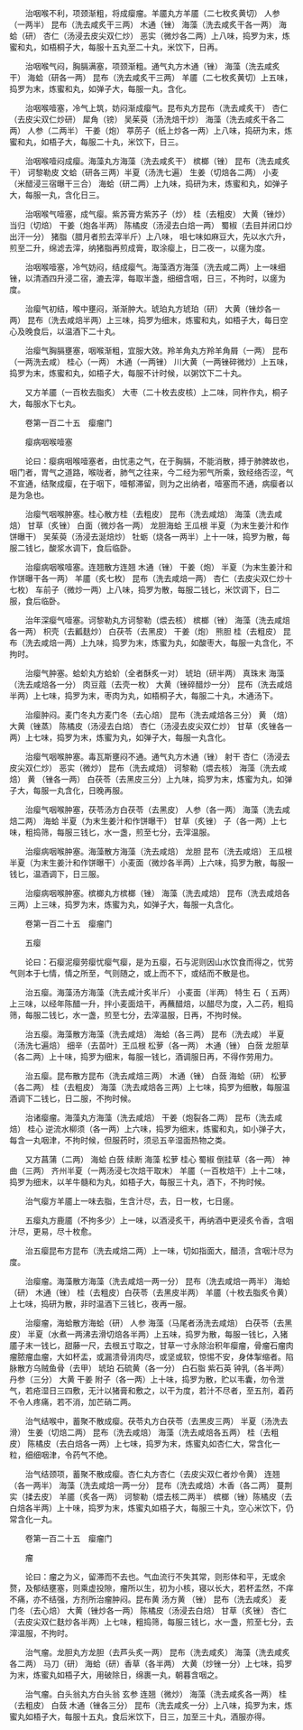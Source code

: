 <!-- { "loadSidebar": true } -->
　　治咽喉不利，项颈渐粗，将成瘿瘤。羊靥丸方羊靥（二七枚炙黄切） 人参（一两半） 昆布（洗去咸炙干三两） 木通（锉） 海藻（洗去咸炙干各一两） 海蛤（研） 杏仁（汤浸去皮尖双仁炒） 恶实（微炒各二两）上八味，捣罗为末，炼蜜和丸，如梧桐子大，每服十五丸至二十丸，米饮下，日再。

　　治咽喉气闷，胸膈满塞，项颈渐粗。通气丸方木通（锉） 海藻（洗去咸炙干） 海蛤（研各一两） 昆布（洗去咸炙干三两） 羊靥（二七枚炙黄切）上五味，捣罗为末，炼蜜和丸，如弹子大，每服一丸，含化。

　　治咽喉噎塞，冷气上筑，妨闷渐成瘿气。昆布丸方昆布（洗去咸炙干） 杏仁（去皮尖双仁炒研） 犀角（镑） 吴茱萸（汤洗焙干炒） 海藻（洗去咸炙干各二两） 人参（二两半） 干姜（炮） 葶苈子（纸上炒各一两）上八味，捣研为末，炼蜜和丸，如梧子大，每服二十丸，米饮下，日三。

　　治咽喉噎闷成瘿。海藻丸方海藻（洗去咸炙干） 槟榔（锉） 昆布（洗去咸炙干） 诃黎勒皮 文蛤（研各三两）半夏（汤洗七遍） 生姜（切焙各二两） 小麦（米醋浸三宿曝干三合） 海蛤（研二两）上九味，捣研为末，炼蜜和丸，如弹子大，每服一丸，含化日三。

　　治咽喉气噎塞，成气瘿。紫苏膏方紫苏子（炒） 桂（去粗皮） 大黄（锉炒） 当归（切焙） 干姜（炮各半两） 陈橘皮（汤浸去白焙一两） 蜀椒（去目并闭口炒出汗一分） 猪脂（腊月者煎去滓半斤）上八味， 咀七味如麻豆大，先以水六升，煎至二升，绵滤去滓，纳猪脂再煎成膏，取涂瘿上，日二夜一，以瘥为度。

　　治咽喉噎塞，冷气妨闷，结成瘿气。海藻酒方海藻（洗去咸二两）上一味细锉，以清酒四升浸二宿，漉去滓，每取半盏，细细含咽，日三，不拘时，以瘥为度。

　　治瘿气初结，喉中壅闷，渐渐肿大。琥珀丸方琥珀（研） 大黄（锉炒各一两） 昆布（洗去咸焙半两）上三味，捣罗为细末，炼蜜和丸，如梧子大，每日空心及晚食后，以温酒下二十丸。

　　治瘿气胸膈壅塞，咽喉渐粗，宜服大效。羚羊角丸方羚羊角屑（一两） 昆布（一两洗去咸） 桂心（一两） 木通（一两锉） 川大黄（一两锉碎微炒）上五味，捣罗为末，炼蜜和丸，如梧子大，每服不计时候，以粥饮下二十丸。

　　又方羊靥（一百枚去脂炙） 大枣（二十枚去皮核）上二味，同杵作丸，桐子大，每服水下七丸。

　　卷第一百二十五　瘿瘤门

　　瘿病咽喉噎塞

　　论曰：瘿病咽喉噎塞者，由忧恚之气，在于胸膈，不能消散，搏于肺脾故也，咽门者，胃气之道路，喉咙者，肺气之往来，今二经为邪气所乘，致经络否涩，气不宣通，结聚成瘿，在于咽下，噎郁滞留，则为之出纳者，噎塞而不通，病瘿者以是为急也。

　　治瘿气咽喉肿塞。桂心散方桂（去粗皮） 昆布（洗去咸焙） 海藻（洗去咸焙） 甘草（炙锉） 白面（微炒各一两） 龙胆海蛤 王瓜根 半夏（为末生姜汁和作饼曝干） 吴茱萸（汤浸去涎焙炒） 牡蛎（烧各一两半）上十一味，捣罗为散，每服二钱匕，酸浆水调下，食后临卧。

　　治瘿病咽喉噎塞。连翘散方连翘 木通（锉） 干姜（炮） 半夏（为末生姜汁和作饼曝干各一两） 羊靥（炙七枚） 昆布（洗去咸焙一两） 杏仁（去皮尖双仁炒十七枚） 车前子（微炒一两）上八味，捣罗为散，每服二钱匕，米饮调下，日二服，食后临卧。

　　治年深瘿气噎塞。诃黎勒丸方诃黎勒（煨去核） 槟榔（锉） 海藻（洗去咸焙各一两） 枳壳（去瓤麸炒） 白茯苓（去黑皮） 干姜（炮） 熊胆 桂（去粗皮） 昆布（洗去咸焙一两）上九味，捣罗为末，炼蜜为丸，如酸枣大，每服一丸含化，不拘时。

　　治瘿气肿塞。蛤蚧丸方蛤蚧（全者酥炙一对） 琥珀（研半两） 真珠末 海藻（洗去咸焙各一分） 肉豆蔻（去壳一枚） 大黄（锉碎醋炒一分） 昆布（洗去咸焙半两）上七味，捣罗为末，枣肉为丸，如梧桐子大，每服二十丸，木通汤下。

　　治瘿肿闷。麦门冬丸方麦门冬（去心焙） 昆布（洗去咸焙各三分） 黄 （焙） 大黄（锉蒸） 陈橘皮（汤浸去白焙） 杏仁（汤浸去皮尖双仁炒） 甘草（炙锉各一两）上七味，捣罗为末，炼蜜为丸，如弹子大，每服一丸含化。

　　治瘿气咽喉肿塞。毒瓦斯壅闷不通。通气丸方木通（锉） 射干 杏仁（汤浸去皮尖双仁炒） 恶实（微炒） 昆布（洗去咸焙） 诃黎勒（煨去核） 海藻（洗去咸焙） 黄 （锉各一两） 白茯苓（去黑皮三分）上九味，捣罗为末，炼蜜为丸，如弹子大，每服一丸含化，日晚再服。

　　治瘿气咽喉肿塞，茯苓汤方白茯苓（去黑皮） 人参（各一两） 海藻（洗去咸焙二两） 海蛤 半夏（为末生姜汁和作饼曝干） 甘草（炙锉） 子（各一两）上七味，粗捣筛，每服三钱匕，水一盏，煎至七分，去滓温服。

　　治瘿病咽喉肿塞。海藻散方海藻（洗去咸焙） 龙胆 昆布（洗去咸焙） 王瓜根 半夏（为末生姜汁和作饼曝干）小麦面（微炒各半两）上六味，捣罗为散，每服一钱匕，温酒调下，日三服。

　　治瘿病咽喉肿塞。槟榔丸方槟榔（锉） 海藻（洗去咸焙） 昆布（洗去咸焙各三两）上三味，捣罗为末，炼蜜为丸，如弹子大，每服一丸含化。

　　卷第一百二十五　瘿瘤门

　　五瘿

　　论曰：石瘿泥瘿劳瘿忧瘿气瘿，是为五瘿，石与泥则因山水饮食而得之，忧劳气则本于七情，情之所至，气则随之，或上而不下，或结而不散是也。

　　治五瘿。海藻汤方海藻（洗去咸汁炙半斤） 小麦面（半两） 特生 石（ 五两）上三味，以经年陈醋一升，拌小麦面焙干，再蘸醋焙，以醋尽为度，入二药，粗捣筛，每服二钱匕，水一盏，煎至七分，去滓温服，日再，不拘时候。

　　治五瘿。海藻散方海藻（洗去咸焙） 海蛤（各三两） 昆布（洗去咸） 半夏（汤洗七遍焙） 细辛（去苗叶）王瓜根 松萝（各一两） 木通（锉） 白蔹 龙胆草（各二两）上十味，捣罗为细末，每服一钱匕，酒调服日再，不得作劳用力。

　　治五瘿。昆布散方昆布（洗去咸焙三两） 木通（锉） 白蔹 海蛤（研） 松萝（各二两） 桂（去粗皮） 海藻（洗去咸焙各三两）上七味，捣罗为细散，每服温酒调下二钱匕，日二服，不拘时候。

　　治诸瘿瘤。海藻丸方海藻（洗去咸焙） 干姜（炮裂各二两） 昆布（洗去咸焙） 桂心 逆流水柳须（各一两）上六味，捣罗为细末，炼蜜和丸，如小弹子大，每含一丸咽津，不拘时候，但服药时，须忌五辛湿面热物之类。

　　又方菖蒲（二两） 海蛤 白蔹 续断 海藻 松萝 桂心 蜀椒 倒挂草（各一两） 神曲（三两） 齐州半夏（一两汤浸七次焙干取末） 羊靥（一百枚焙干）上十二味，捣罗为细末，以羊牛髓和为丸，如梧子大，每服三十丸，酒下，不拘时候。

　　治气瘿方羊靥上一味去脂，生含汁尽，去，日一枚，七日瘥。

　　五瘿丸方鹿靥（不拘多少）上一味，以酒浸炙干，再纳酒中更浸炙令香，含咽汁尽，更易，尽十枚愈。

　　治五瘿昆布方昆布（洗去咸焙二两）上一味，切如指面大，醋渍，含咽汁尽为度。

　　治瘿瘤。海藻散方海藻（洗去咸焙一两一分） 昆布（洗去咸焙一两半） 海蛤（研） 木通（锉） 桂（去粗皮）白茯苓（去黑皮半两） 羊靥（十枚去脂炙令黄）上七味，捣研为散，非时温酒下三钱匕，夜再一服。

　　治瘿瘤，海蛤散方海蛤（研） 人参 海藻（马尾者汤洗去咸焙） 白茯苓（去黑皮） 半夏（水煮一两沸去滑切焙各半两）上五味，捣罗为散，每服一钱匕，入猪靥子末一钱匕，甜藤一尺，去根五寸取之，甘草一寸永除治积年瘿瘤，骨瘤石瘤肉瘤脓瘤血瘤，大如杯盂，或漏溃骨消肉尽，或坚或软，惊惕不安，身体掣缩者。陷脉散方乌贼鱼骨（去甲） 琥珀 石硫黄（各一分） 白石脂 紫石英 钟乳（各半两） 丹参（三分） 大黄 干姜 附子（各一两）上十味，捣罗为散，贮以韦囊，勿令泄气，若疮湿日三四敷，无汁以猪膏和敷之，以干为度，若汁不尽者，至五剂，着药不令人疼痛，若不消，加芒硝二两。

　　治气结喉中，蓄聚不散成瘿。茯苓丸方白茯苓（去黑皮三两） 半夏（汤洗去滑） 生姜（切焙二两） 昆布（洗去咸焙） 海藻（洗去咸焙各五两） 桂（去粗皮） 陈橘皮（去白焙各一两）上七味，捣罗为末，炼蜜丸如杏仁大，常含化一粒，细细咽津，令药气不绝。

　　治气结颈项，蓄聚不散成瘿。杏仁丸方杏仁（去皮尖双仁者炒令黄） 连翘（各一两半） 海藻（洗去咸焙一两一分） 昆布（洗去咸焙）木香（各二两） 蔓荆实（揉去皮） 羊靥（炙各一两） 诃黎勒（煨去核二两半） 槟榔（锉）陈橘皮（去白焙各半两）上十味，捣罗为末，炼蜜丸如梧子大，每服三十丸，空心米饮下，仍常含化一丸。

　　卷第一百二十五　瘿瘤门

　　瘤

　　论曰：瘤之为义，留滞而不去也。气血流行不失其常，则形体和平，无或余赘，及郁结壅塞，则乘虚投隙，瘤所以生，初为小核，寝以长大，若杯盂然，不痒不痛，亦不结强，方剂所治瘤肿闷。昆布黄 汤方黄 （锉） 昆布（洗去咸炙） 麦门冬（去心焙） 大黄（锉炒各一两） 陈橘皮（汤浸去白焙） 甘草（炙锉） 杏仁（去皮尖双仁麸炒各半两）上七味，粗捣筛，每服三钱匕，水一盏，煎至七分，去滓温服，不拘时。

　　治气瘤。龙胆丸方龙胆（去芦头炙一两） 昆布（洗去咸炙） 海藻（洗去咸炙各二两） 马刀（研） 海蛤（研）香草（各半两） 大黄（炒锉一分）上七味，捣罗为末，炼蜜丸如梧子大，用破除日，绵裹一丸，朝暮含咽之。

　　治气瘤。白头翁丸方白头翁 玄参 连翘（微炒） 海藻（洗去咸炙各一两） 桂（去粗皮） 白蔹 木通（锉各三分） 昆布（洗去咸炙一分）上八味，捣罗为末，炼蜜丸如梧子大，每服十五丸，食后米饮下，日三，加至三十丸，酒服亦得。

